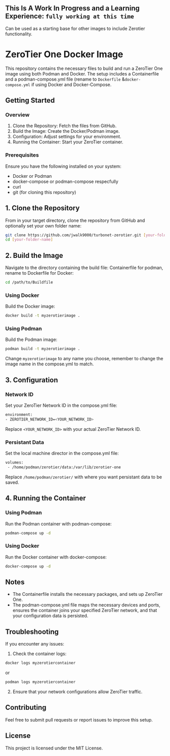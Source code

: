## This Is A Work In Progress and a Learning Experience: ```fully working at this time```

Can be used as a starting base for other images to include Zerotier functionality.

# ZeroTier One Docker Image 
 
 This repository contains the necessary files to build and run a ZeroTier One image using both Podman and Docker. The setup includes a Containerfile and a podman-compose.yml file (rename to ```Dockerfile``` &```docker-compose.yml``` if using Docker and Docker-Compose. 
 
 ## Getting Started  
 
 ### Overview 
 
 1. Clone the Repository: Fetch the files from GitHub. 
 2. Build the Image: Create the Docker/Podman image. 
 3. Configuration: Adjust settings for your environment. 
 4. Running the Container: Start your ZeroTier container. 
 
 ### Prerequisites 
 
 Ensure you have the following installed on your system: 
 - Docker or Podman
 - docker-compose or podman-compose respecfully
 - curl 
 - git (for cloning this repository) 
 
 ## 1. Clone the Repository 
 
 From in your target directory, clone the repository from GitHub and optionally set your own folder name: 
 ```sh 
 git clone https://github.com/jwalk9000/turbonet-zerotier.git [your-folder-name] 
 cd [your-folder-name] 
 ```
 
 ## 2. Build the Image 
 
 Navigate to the directory containing the build file: Containerfile for podman, rename to Dockerfile for Docker: 
 ```sh 
 cd /path/to/Buildfile 
 ```
 
 ### Using Docker 
 
 Build the Docker image: 
 ```sh 
 docker build -t myzerotierimage . 
 ```
 
 ### Using Podman 
 
 Build the Podman image: 
 ```sh 
 podman build -t myzerotierimage . 
 ```

 Change ```myzerotierimage``` to any name you choose, remember to change the image name in the compose.yml to match.
 
 ## 3. Configuration 

 ### Network ID
 Set your ZeroTier Network ID in the compose.yml file: 
 ```sh
 environment: 
 - ZEROTIER_NETWORK_ID=<YOUR_NETWORK_ID> 
 ```
Replace ```<YOUR_NETWORK_ID>``` with your actual ZeroTier Network ID. 

### Persistant Data
Set the local machine director in the compose.yml file:
```sh
volumes:
 - /home/podman/zerotier/data:/var/lib/zerotier-one
```
Replace ```/home/podman/zerotier/``` with where you want persistant data to be saved.

 
 ## 4. Running the Container 
 
 
 ### Using Podman 
 
 Run the Podman container with podman-compose: 
 ```sh 
 podman-compose up -d 
 ```

### Using Docker 
 
 Run the Docker container with docker-compose: 
 ```sh 
 docker-compose up -d 
 ```
 
 
 ## Notes 
 
 - The Containerfile installs the necessary packages, and sets up ZeroTier One. 
 - The podman-compose.yml file maps the necessary devices and ports, ensures the container joins your specified ZeroTier network, and that your configuration data is persisted. 
 
 ## Troubleshooting 
 
 If you encounter any issues: 
 
 1. Check the container logs: 
 ```sh 
 docker logs myzerotiercontainer 
 ```
 or 
 ```sh 
 podman logs myzerotiercontainer 
 ```
 
 2. Ensure that your network configurations allow ZeroTier traffic. 
 
 ## Contributing 
 
 Feel free to submit pull requests or report issues to improve this setup. 
 
 ## License 
 
 This project is licensed under the MIT License.
